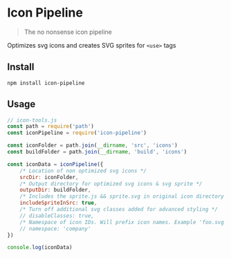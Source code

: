 # Icon Pipeline

> The no nonsense icon pipeline

Optimizes svg icons and creates SVG sprites for `<use>` tags

## Install

```
npm install icon-pipeline
```

## Usage

```js
// icon-tools.js
const path = require('path')
const iconPipeline = require('icon-pipeline')

const iconFolder = path.join(__dirname, 'src', 'icons')
const buildFolder = path.join(__dirname, 'build', 'icons')

const iconData = iconPipeline({
	/* Location of non optimized svg icons */
	srcDir: iconFolder,
	/* Output directory for optimized svg icons & svg sprite */
	outputDir: buildFolder,
	/* Includes the sprite.js && sprite.svg in original icon directory */
	includeSpriteInSrc: true,
	/* Turn off additional svg classes added for advanced styling */
	// disableClasses: true,
	/* Namespace of icon IDs. Will prefix icon names. Example 'foo.svg' will become 'company-foo' */
	// namespace: 'company'
})

console.log(iconData)
```